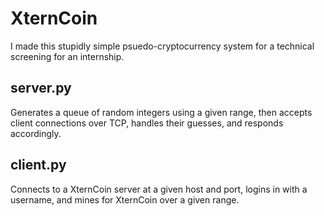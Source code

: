 # XternCoin

I made this stupidly simple psuedo-cryptocurrency system for a technical screening for an internship.

## server.py
Generates a queue of random integers using a given range, then accepts client connections over TCP, handles their guesses, and responds accordingly.

## client.py
Connects to a XternCoin server at a given host and port, logins in with a username, and mines for XternCoin over a given range.
